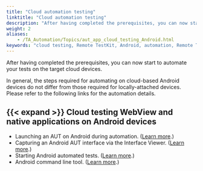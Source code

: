 ```yaml
--- 
title: "Cloud automation testing"
linktitle: "Cloud automation testing"
description: "After having completed the prerequisites, you can now start to automate your tests on the target cloud devices."
weight: 2
aliases: 
    - /TA_Automation/Topics/aut_app_cloud_testing_Android.html
keywords: "cloud testing, Remote TestKit, Android, automation, Remote TestKit, Android, automation"
---
```


After having completed the prerequisites, you can now start to automate your tests on the target cloud devices.

In general, the steps required for automating on cloud-based Android devices do not differ from those required for locally-attached devices. Please refer to the following links for the automation details.

## {{< expand >}} Cloud testing WebView and native applications on Android devices

-   Launching an AUT on Android during automation. \([Learn more](/automation-guide/application-testing/mobile-testing/testing-mobile-applications/android-automation/setting-up-the-test-environment/setting-up-android-automation/launching-an-android-aut).\)
-   Capturing an Android AUT interface via the Interface Viewer. \([Learn more](/automation-guide/application-testing/mobile-testing/testing-mobile-applications/android-automation/capturing-an-android-interface).\)
-   Starting Android automated tests. \([Learn more](/automation-guide/application-testing/mobile-testing/testing-mobile-applications/android-automation/starting-android-automated-tests/).\)
-   Android command line tool. \([Learn more](/automation-guide/application-testing/mobile-testing/testing-mobile-applications/android-automation/android-command-line-tool/).\)



